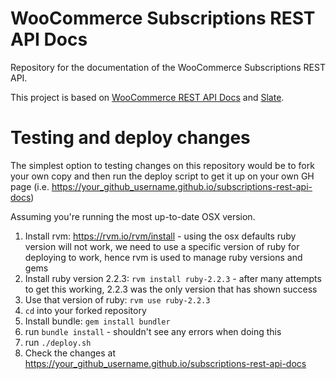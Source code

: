 # WooCommerce Subscriptions REST API Docs #

Repository for the documentation of the WooCommerce Subscriptions REST API.

This project is based on [WooCommerce REST API Docs](http://woothemes.github.io/woocommerce-rest-api-docs/) and [Slate](https://github.com/tripit/slate).

# Testing and deploy changes #

The simplest option to testing changes on this repository would be to fork your own copy and then run the deploy script to get it up on your own GH page (i.e. https://your_github_username.github.io/subscriptions-rest-api-docs)

Assuming you're running the most up-to-date OSX version.

1. Install rvm: https://rvm.io/rvm/install - using the osx defaults ruby version will not work, we need to use a specific version of ruby for deploying to work, hence rvm is used to manage ruby versions and gems
2. Install ruby version 2.2.3: `rvm install ruby-2.2.3` - after many attempts to get this working, 2.2.3 was the only version that has shown success
3. Use that version of ruby: `rvm use ruby-2.2.3`
4. `cd` into your forked repository
5. Install bundle: `gem install bundler`
6. run `bundle install` - shouldn't see any errors when doing this
7. run `./deploy.sh`
8. Check the changes at https://your_github_username.github.io/subscriptions-rest-api-docs
